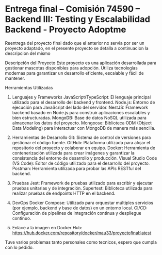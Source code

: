 # Entrega final – Comisión 74590 – Backend III: Testing y Escalabilidad Backend - Proyecto Adoptme

Reentrega del proyecto final dado que el anterior no servia por ser un proyecto adaptado, en el presente proyecto se detalla a continuacion la descripcion del mismo

Descripción del Proyecto
Este proyecto es una aplicación desarrollada para gestionar mascotas disponibles para adopción. Utiliza tecnologías modernas para garantizar un desarrollo eficiente, escalable y fácil de mantener.

Herramientas Utilizadas

1. Lenguajes y Frameworks
JavaScript/TypeScript: El lenguaje principal utilizado para el desarrollo del backend y frontend.
Node.js: Entorno de ejecución para JavaScript del lado del servidor.
NestJS: Framework backend basado en Node.js para construir aplicaciones escalables y bien estructuradas.
MongoDB: Base de datos NoSQL utilizada para almacenar los datos del proyecto.
Mongoose: Biblioteca ODM (Object Data Modeling) para interactuar con MongoDB de manera más sencilla.

2. Herramientas de Desarrollo
Git: Sistema de control de versiones para gestionar el código fuente.
GitHub: Plataforma utilizada para alojar el repositorio del proyecto y colaborar en equipo.
Docker: Herramienta de contenerización utilizada para crear imágenes y garantizar la consistencia del entorno de desarrollo y producción.
Visual Studio Code (VS Code): Editor de código utilizado para el desarrollo del proyecto.
Postman: Herramienta utilizada para probar las APIs RESTful del backend.

3. Pruebas
Jest: Framework de pruebas utilizado para escribir y ejecutar pruebas unitarias y de integración.
Supertest: Biblioteca utilizada para realizar pruebas de endpoints HTTP en el backend.

4. DevOps
Docker Compose: Utilizado para orquestar múltiples servicios (por ejemplo, backend y base de datos) en un entorno local.
CI/CD: Configuración de pipelines de integración continua y despliegue continuo.

5. Enlace a la imagen en Docker Hub: https://hub.docker.com/repository/docker/mau33/proyectofinal:latest

Tuve varios problemas tanto personales como tecnicos, espero que cumpla con lo pedido.
